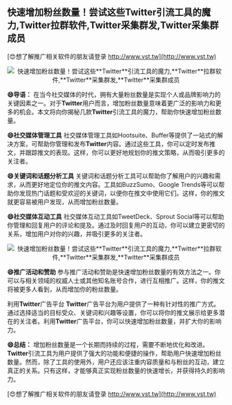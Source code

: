 ## **快速增加粉丝数量！尝试这些**Twitter**引流工具的魔力,**Twitter**拉群软件,**Twitter**采集群发,**Twitter**采集群成员**

[😍想了解推广相关软件的朋友请登录 http://www.vst.tw](http://www.vst.tw)

 <center><img src="https://vst.tw/MP4/tuiguang/png/5.png" alt="快速增加粉丝数量！尝试这些**Twitter**引流工具的魔力,**Twitter**拉群软件,**Twitter**采集群发,**Twitter**采集群成员"></center>

**😄导语：**
在当今社交媒体的时代，拥有大量粉丝数量是实现个人或品牌影响力的关键因素之一。对于**Twitter**用户而言，增加粉丝数量意味着更广泛的影响力和更多的机会。本文将向你揭秘几款**Twitter**引流工具的魔力，帮助你快速增加粉丝数量。

**😄社交媒体管理工具**
社交媒体管理工具如Hootsuite、Buffer等提供了一站式的解决方案，可帮助你管理和发布**Twitter**内容。通过这些工具，你可以定时发布推文，并跟踪推文的表现。这样，你可以更好地规划你的推文策略，从而吸引更多的关注者。

**😄关键词和话题分析工具**
关键词和话题分析工具可以帮助你了解用户的兴趣和需求，从而更好地定位你的推文内容。工具如BuzzSumo、Google Trends等可以帮助你发现热门话题和受欢迎的关键词，以便你在推文中使用它们。这样，你的推文就更容易被用户发现，从而增加粉丝数量。

**😄社交媒体互动工具**
社交媒体互动工具如TweetDeck、Sprout Social等可以帮助你管理和回复用户的评论和提及。通过及时回复用户的互动，你可以建立更密切的关系，增加用户对你的兴趣，并吸引更多的关注者。

 <center><img src="https://vst.tw/MP4/tuiguang/png/0.png" alt="快速增加粉丝数量！尝试这些**Twitter**引流工具的魔力,**Twitter**拉群软件,**Twitter**采集群发,**Twitter**采集群成员"></center>

**😄推广活动和赞助**
参与推广活动和赞助是快速增加粉丝数量的有效方法之一。你可以与相关领域的权威人士或其他知名账号合作，进行互相推广。这样，你的推文将被更多人看到，从而增加你的粉丝数量。

利用**Twitter**广告平台
**Twitter**广告平台为用户提供了一种有针对性的推广方式。通过选择适当的目标受众、关键词和兴趣等设置，你可以将你的推文展示给更多潜在的关注者。利用**Twitter**广告平台，你可以快速增加粉丝数量，并扩大你的影响力。

**😄总结：**
增加粉丝数量是一个长期而持续的过程，需要不断地优化和改进。**Twitter**引流工具为用户提供了强大的功能和便捷的操作，帮助用户快速增加粉丝数量。然而，除了工具的使用外，用户还应该注重内容质量和与粉丝的互动，建立真正的关系。只有这样，才能够真正实现粉丝数量的快速增长，并获得持久的影响力。

[😍想了解推广相关软件的朋友请登录 http://www.vst.tw](http://www.vst.tw)



